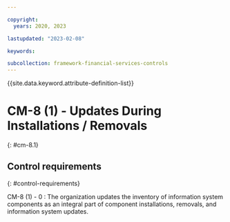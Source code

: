 ```yaml
---

copyright:
  years: 2020, 2023

lastupdated: "2023-02-08"

keywords:

subcollection: framework-financial-services-controls
---
```


{{site.data.keyword.attribute-definition-list}}

               
# CM-8 (1) - Updates During Installations / Removals
{: #cm-8.1}

## Control requirements
{: #control-requirements}

CM-8 (1) - 0
    : The organization updates the inventory of information system components as an integral part of component installations, removals, and information system updates.





